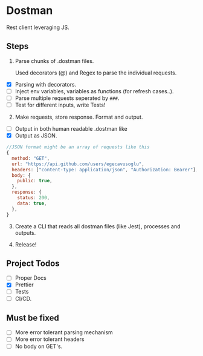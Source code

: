 # Dostman

Rest client leveraging JS.

## Steps

1. Parse chunks of .dostman files.

    Used decorators (@) and Regex to parse the individual requests.

-   [x] Parsing with decorators.
-   [ ] Inject env variables, variables as functions (for refresh cases..).
-   [ ] Parse multiple requests seperated by `###`.
-   [ ] Test for different inputs, write Tests!

2. Make requests, store response. Format and output.

-   [ ] Output in both human readable .dostman like
-   [x] Output as JSON.

```js
//JSON format might be an array of requests like this
{
  method: "GET",
  url: "https://api.github.com/users/egecavusoglu",
  headers: ["content-type: application/json", "Authorization: Bearer"],
  body: {
    public: true,
  },
  response: {
    status: 200,
    data: true,
  },
}
```

3. Create a CLI that reads all dostman files (like Jest), processes and outputs.

4. Release!

## Project Todos

-   [ ] Proper Docs
-   [x] Prettier
-   [ ] Tests
-   [ ] CI/CD.

## Must be fixed

-   [ ] More error tolerant parsing mechanism
-   [ ] More error tolerant headers
-   [ ] No body on GET's.
